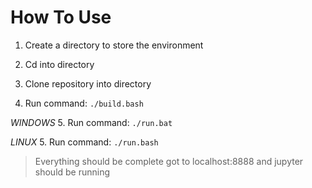 # How To Use

1. Create a directory to store the environment

2. Cd into directory

3. Clone repository into directory

4. Run command: `./build.bash` 

*WINDOWS*
5. Run command: `./run.bat`

*LINUX*
5. Run command: `./run.bash`

> Everything should be complete got to localhost:8888 and jupyter should be running